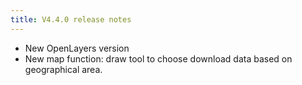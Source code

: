 ```yaml
---
title: V4.4.0 release notes
---
```


- New OpenLayers version
- New map function: draw tool to choose download data based on geographical area.
